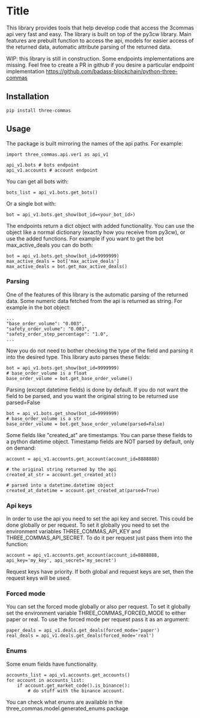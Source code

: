 # Title

This library provides tools that help develop code that access the 3commas api very fast and easy. 
The library is built on top of the py3cw library.
Main features are prebuilt function to access the api, models for easier access of the returned data, 
automatic attribute parsing of the returned data.

WIP: this library is still in construction. Some endpoints implementations are missing. Feel free to create a PR in github 
if you desire a particular endpoint implementation https://github.com/badass-blockchain/python-three-commas

## Installation

    pip install three-commas

## Usage

The package is built mirroring the names of the api paths. For example:

    import three_commas.api.ver1 as api_v1

    api_v1.bots # bots endpoint
    api_v1.accounts # account endpoint

You can get all bots with: 

    bots_list = api_v1.bots.get_bots()

Or a single bot with:

    bot = api_v1.bots.get_show(bot_id=<your_bot_id>)

The endpoints return a dict object with added functionality. You can use the object like a normal dictionary 
(exactly how you receive from py3cw), or use the added functions. 
For example if you want to get the bot max_active_deals you can do both:

    bot = api_v1.bots.get_show(bot_id=9999999)
    max_active_deals = bot['max_active_deals']
    max_active_deals = bot.get_max_active_deals()

### Parsing
One of the features of this library is the automatic parsing of the returned data. 
Some numeric data fetched from the api is returned as string. For example in the bot object:

    ...
    "base_order_volume": "0.003",
    "safety_order_volume": "0.003",
    "safety_order_step_percentage": "1.0",
    ...

Now you do not need to bother checking the type of the field and parsing it into the desired type.
This library auto parses these fields:

    bot = api_v1.bots.get_show(bot_id=9999999)
    # base_order_volume is a float
    base_order_volume = bot.get_base_order_volume() 

    
Parsing (except datetime fields) is done by default. 
If you do not want the field to be parsed, and you want the original string to be returned use parsed=False

    bot = api_v1.bots.get_show(bot_id=9999999)
    # base_order_volume is a str
    base_order_volume = bot.get_base_order_volume(parsed=False) 


Some fields like "created_at" are timestamps. You can parse these fields to a python datetime object. 
Timestamp fields are NOT parsed by default, only on demand:

    account = api_v1.accounts.get_account(account_id=8888888)

    # the original string returned by the api
    created_at_str = account.get_created_at() 

    # parsed into a datetime.datetime object
    created_at_datetime = account.get_created_at(parsed=True) 


### Api keys

In order to use the api you need to set the api key and secret. This could be done globally or per request.
To set it globally you need to set the environment variables THREE_COMMAS_API_KEY and THREE_COMMAS_API_SECRET.
To do it per request just pass them into the function:

    account = api_v1.accounts.get_account(account_id=8888888, api_key='my_key', api_secret='my_secret')

Request keys have priority. If both global and request keys are set, then the request keys will be used.

### Forced mode

You can set the forced mode globally or also per request.
To set it globally set the environment variable THREE_COMMAS_FORCED_MODE to either paper or real.
To use the forced mode per request pass it as an argument:

    paper_deals = api_v1.deals.get_deals(forced_mode='paper')
    real_deals = api_v1.deals.get_deals(forced_mode='real')


### Enums

Some enum fields have functionality. 

    accounts_list = api_v1.accounts.get_accounts()
    for account in accounts_list:
        if account.get_market_code().is_binance():
            # do stuff with the binance account.

You can check what enums are available in the three_commas.model.generated_enums package



